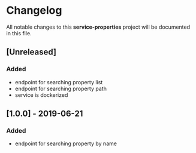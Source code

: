 # Changelog
All notable changes to this **service-properties** project will be documented in this file.

## [Unreleased]
### Added 
- endpoint for searching property list
- endpoint for searching property path
- service is dockerized

## [1.0.0] - 2019-06-21
### Added
- endpoint for searching property by name

